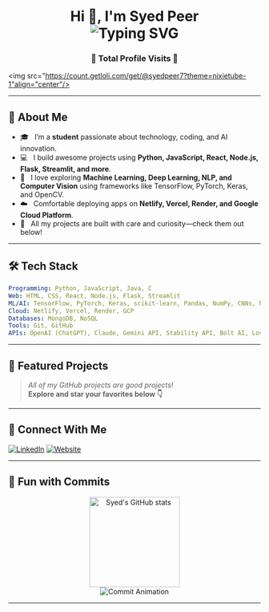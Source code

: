 <!--
Hi there! Welcome to syedpeer7's GitHub profile 🎉
-->

<h1 align="center">
  Hi 👋, I'm Syed Peer
  <br>
  <img src="https://readme-typing-svg.demolab.com?font=Fira+Code&size=28&pause=1000&color=7F3FBF&center=true&vCenter=true&width=650&lines=Student+%7C+Developer+%7C+AI+Enthusiast;Lifelong+Learner+%F0%9F%92%AB" alt="Typing SVG" />
</h1>
<h3 align="center">👀 Total Profile Visits 👀</h3>
<p align="center">

  <img src="https://count.getloli.com/get/@syedpeer7?theme=nixietube-1"align="center"/>
  
</p>

---

## 🚀 About Me

- 🎓 &nbsp; I’m a **student** passionate about technology, coding, and AI innovation.
- 💻 &nbsp; I build awesome projects using **Python, JavaScript, React, Node.js, Flask, Streamlit, and more**.
- 🤖 &nbsp; I love exploring **Machine Learning, Deep Learning, NLP, and Computer Vision** using frameworks like TensorFlow, PyTorch, Keras, and OpenCV.
- ☁️ &nbsp; Comfortable deploying apps on **Netlify, Vercel, Render, and Google Cloud Platform**.
- 🚀 &nbsp; All my projects are built with care and curiosity—check them out below!

---

## 🛠️ Tech Stack

```yaml
Programming: Python, JavaScript, Java, C
Web: HTML, CSS, React, Node.js, Flask, Streamlit
ML/AI: TensorFlow, PyTorch, Keras, scikit-learn, Pandas, NumPy, CNNs, NLP, OpenCV, MediaPipe
Cloud: Netlify, Vercel, Render, GCP
Databases: MongoDB, NoSQL
Tools: Git, GitHub
APIs: OpenAI (ChatGPT), Claude, Gemini API, Stability API, Bolt AI, Lovable, There’s An AI For That
```

---

## 🌟 Featured Projects

> _All of my GitHub projects are good projects!_  
> **Explore and star your favorites below 👇**

---

## 🤝 Connect With Me

[![LinkedIn](https://img.shields.io/badge/LinkedIn-blue?logo=linkedin&logoColor=white)](https://www.linkedin.com/in/syed-peer-b01ab9265)
[![Website](https://img.shields.io/badge/Portfolio-7F3FBF?logo=vercel&logoColor=white)](https://syedportfolio-xi.vercel.app)

---

## 🎲 Fun with Commits

<p align="center">
  <img src="https://github-readme-stats.vercel.app/api?username=syedpeer7&show_icons=true&theme=tokyonight" alt="Syed's GitHub stats" height="180"/>
  <br>
  <img src="https://readme-typing-svg.demolab.com?font=Fira+Code&size=22&pause=1000&color=7F3FBF&center=true&vCenter=true&width=600&lines=Watch+my+animated+commit+character+grow!;Code,+Commit,+Repeat+%F0%9F%94%A5" alt="Commit Animation"/>
</p>

<!-- You can embed or link to an animated SVG or a custom animation of your own here! -->

---

<!--
✨ Always building, always learning. Let's connect and create something amazing together!
-->
